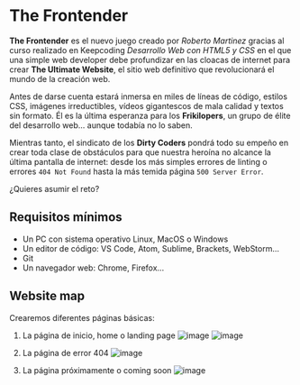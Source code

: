 # The Frontender

**The Frontender** es el nuevo juego creado por *Roberto Martinez* gracias al curso realizado en Keepcoding *Desarrollo Web con HTML5 y CSS* en el que una
simple web developer debe profundizar en las cloacas de internet para
crear **The Ultimate Website**, el sitio web definitivo que revolucionará
el mundo de la creación web.

Antes de darse cuenta estará inmersa en miles de líneas de código,
estilos CSS, imágenes irreductibles, vídeos gigantescos de mala calidad
y textos sin formato. Él es la última esperanza para los **Frikilopers**,
un grupo de élite del desarrollo web... aunque todabía no lo saben.

Mientras tanto, el sindicato de los **Dirty Coders** pondrá todo su empeño
en crear toda clase de obstáculos para que nuestra heroína no alcance la
última pantalla de internet: desde los más simples errores de linting o
errores `404 Not Found` hasta la más temida página `500 Server Error`.

¿Quieres asumir el reto?

## Requisitos mínimos

- Un PC con sistema operativo Linux, MacOS o Windows
- Un editor de código: VS Code, Atom, Sublime, Brackets, WebStorm...
- Git
- Un navegador web: Chrome, Firefox...

## Website map

Crearemos diferentes páginas básicas:

1. La página de inicio, home o landing page
 ![image](https://user-images.githubusercontent.com/50523913/114299956-537b8600-9abe-11eb-8253-a7a46e49e0e8.png)
 ![image](https://user-images.githubusercontent.com/50523913/114300047-af460f00-9abe-11eb-8149-cdcc1f1327e5.png)

2. La página de error 404
 ![image](https://user-images.githubusercontent.com/50523913/114300038-8e7db980-9abe-11eb-8735-34d960532de9.png)

3. La página próximamente o coming soon
 ![image](https://user-images.githubusercontent.com/50523913/114300006-7443db80-9abe-11eb-8104-cd76a40e4824.png)

